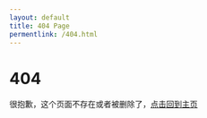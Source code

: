 ```yaml
---
layout: default
title: 404 Page
permentlink: /404.html
---
```


# 404

很抱歉，这个页面不存在或者被删除了，[点击回到主页](/)